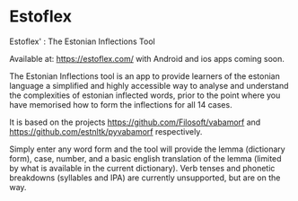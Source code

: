 # Estoflex
Estoflex' : The Estonian Inflections Tool

Available at: https://estoflex.com/ with Android and ios apps coming soon.

The Estonian Inflections tool is an app to provide learners of the estonian language a simplified and highly accessible way to analyse and understand the complexities of estonian inflected words, prior to the point where you have memorised how to form the inflections for all 14 cases.

It is based on the projects https://github.com/Filosoft/vabamorf and https://github.com/estnltk/pyvabamorf respectively.

Simply enter any word form and the tool will provide the lemma (dictionary form), case, number, and a basic english translation of the lemma (limited by what is available in the current dictionary). Verb tenses and phonetic breakdowns (syllables and IPA) are currently unsupported, but are on the way.
